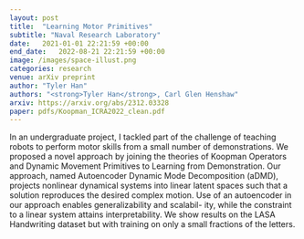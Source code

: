 ```yaml
---
layout: post
title:  "Learning Motor Primitives"
subtitle: "Naval Research Laboratory"
date:   2021-01-01 22:21:59 +00:00
end_date:   2022-08-21 22:21:59 +00:00
image: /images/space-illust.png
categories: research
venue: arXiv preprint
author: "Tyler Han"
authors: "<strong>Tyler Han</strong>, Carl Glen Henshaw"
arxiv: https://arxiv.org/abs/2312.03328
paper: pdfs/Koopman_ICRA2022_clean.pdf
---
```

In an undergraduate project, I tackled part of the challenge of teaching robots to perform
motor skills from a small number of
demonstrations. We proposed a novel approach
by joining the theories of Koopman Operators
and Dynamic Movement Primitives to Learning
from Demonstration. Our approach, named Autoencoder Dynamic Mode Decomposition (aDMD),
projects nonlinear dynamical systems into linear
latent spaces such that a solution reproduces the
desired complex motion. Use of an autoencoder in
our approach enables generalizability and scalabil-
ity, while the constraint to a linear system attains
interpretability.
We show results on the LASA Handwriting dataset but with training on
only a small fractions of the letters.